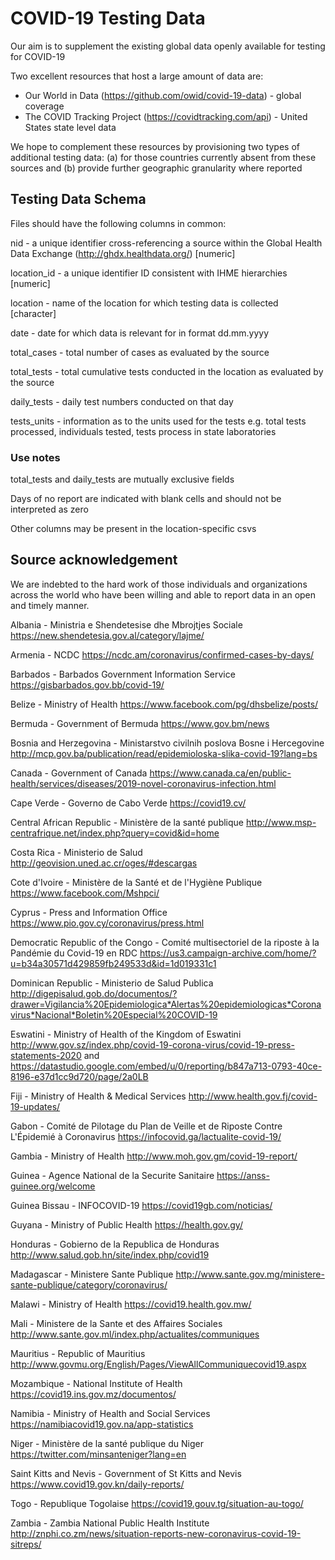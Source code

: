 # COVID-19 Testing Data

Our aim is to supplement the existing global data openly available for testing for COVID-19

Two excellent resources that host a large amount of data are:

 - Our World in Data (https://github.com/owid/covid-19-data) - global coverage
 - The COVID Tracking Project (https://covidtracking.com/api) - United States state level data

 We hope to complement these resources by provisioning two types of additional testing data: (a) for those countries currently absent from these sources and (b) provide further geographic granularity where reported

## Testing Data Schema
Files should have the following columns in common:

nid - a unique identifier cross-referencing a source within the Global Health Data Exchange (http://ghdx.healthdata.org/) [numeric]

location_id - a unique identifier ID consistent with IHME hierarchies [numeric]

location - name of the location for which testing data is collected [character]

date - date for which data is relevant for in format dd.mm.yyyy

total_cases - total number of cases as evaluated by the source

total_tests - total cumulative tests conducted in the location as evaluated by the source

daily_tests - daily test numbers conducted on that day

tests_units - information as to the units used for the tests e.g. total tests processed, individuals tested, tests process in state laboratories

### Use notes

total_tests and daily_tests are mutually exclusive fields

Days of no report are indicated with blank cells and should not be interpreted as zero

Other columns may be present in the location-specific csvs

## Source acknowledgement

We are indebted to the hard work of those individuals and organizations across the world who have been willing and able to report data in an open and timely manner.

Albania - Ministria e Shendetesise dhe Mbrojtjes Sociale https://new.shendetesia.gov.al/category/lajme/

Armenia - NCDC https://ncdc.am/coronavirus/confirmed-cases-by-days/

Barbados - Barbados Government Information Service https://gisbarbados.gov.bb/covid-19/

Belize - Ministry of Health https://www.facebook.com/pg/dhsbelize/posts/

Bermuda - Government of Bermuda https://www.gov.bm/news

Bosnia and Herzegovina - Ministarstvo civilnih poslova Bosne i Hercegovine http://mcp.gov.ba/publication/read/epidemioloska-slika-covid-19?lang=bs

Canada - Government of Canada https://www.canada.ca/en/public-health/services/diseases/2019-novel-coronavirus-infection.html

Cape Verde - Governo de Cabo Verde https://covid19.cv/

Central African Republic - Ministère de la santé publique http://www.msp-centrafrique.net/index.php?query=covid&id=home

Costa Rica - Ministerio de Salud http://geovision.uned.ac.cr/oges/#descargas

Cote d'Ivoire - Ministère de la Santé et de l'Hygiène Publique https://www.facebook.com/Mshpci/

Cyprus - Press and Information Office https://www.pio.gov.cy/coronavirus/press.html

Democratic Republic of the Congo - Comité multisectoriel de la riposte à la Pandémie du Covid-19 en RDC https://us3.campaign-archive.com/home/?u=b34a30571d429859fb249533d&id=1d019331c1

Dominican Republic - Ministerio de Salud Publica http://digepisalud.gob.do/documentos/?drawer=Vigilancia%20Epidemiologica*Alertas%20epidemiologicas*Coronavirus*Nacional*Boletin%20Especial%20COVID-19

Eswatini - Ministry of Health of the Kingdom of Eswatini http://www.gov.sz/index.php/covid-19-corona-virus/covid-19-press-statements-2020 and https://datastudio.google.com/embed/u/0/reporting/b847a713-0793-40ce-8196-e37d1cc9d720/page/2a0LB

Fiji - Ministry of Health & Medical Services http://www.health.gov.fj/covid-19-updates/

Gabon - Comité de Pilotage du Plan de Veille et de Riposte Contre L'Épidemié à Coronavirus https://infocovid.ga/lactualite-covid-19/

Gambia - Ministry of Health http://www.moh.gov.gm/covid-19-report/

Guinea - Agence National de la Securite Sanitaire https://anss-guinee.org/welcome

Guinea Bissau - INFOCOVID-19 https://covid19gb.com/noticias/

Guyana - Ministry of Public Health https://health.gov.gy/

Honduras - Gobierno de la Republica de Honduras http://www.salud.gob.hn/site/index.php/covid19

Madagascar - Ministere Sante Publique http://www.sante.gov.mg/ministere-sante-publique/category/coronavirus/

Malawi - Ministry of Health https://covid19.health.gov.mw/

Mali - Ministere de la Sante et des Affaires Sociales http://www.sante.gov.ml/index.php/actualites/communiques

Mauritius - Republic of Mauritius http://www.govmu.org/English/Pages/ViewAllCommuniquecovid19.aspx

Mozambique - National Institute of Health https://covid19.ins.gov.mz/documentos/

Namibia - Ministry of Health and Social Services https://namibiacovid19.gov.na/app-statistics

Niger - Ministère de la santé publique du Niger https://twitter.com/minsanteniger?lang=en

Saint Kitts and Nevis - Government of St Kitts and Nevis https://www.covid19.gov.kn/daily-reports/

Togo - Republique Togolaise https://covid19.gouv.tg/situation-au-togo/

Zambia - Zambia National Public Health Institute http://znphi.co.zm/news/situation-reports-new-coronavirus-covid-19-sitreps/
